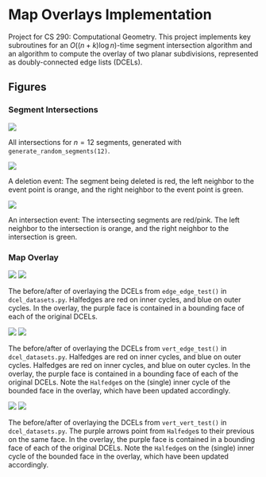 # Map Overlays Implementation

Project for CS 290: Computational Geometry. This project implements key subroutines for an $O((n+k) \log n)$-time segment intersection algorithm and an algorithm to compute the overlay of two planar subdivisions, represented as doubly-connected edge lists (DCELs).

## Figures

### Segment Intersections

![](./figs/seg_inter_all.png)

All intersections for $n=12$ segments, generated with `generate_random_segments(12)`.

![](./figs/seg_inter_del.png)

A deletion event: The segment being deleted is red, the left neighbor to the event point is orange, and the right neighbor to the event point is green.

![](./figs/seg_inter_inter.png)

An intersection event: The intersecting segments are red/pink. The left neighbor to the intersection is orange, and the right neighbor to the intersection is green.

### Map Overlay

![](./figs/edge_edge.png)
![](./figs/edge_edge2.png)

The before/after of overlaying the DCELs from `edge_edge_test()` in `dcel_datasets.py`. Halfedges are red on inner cycles, and blue on outer cycles. In the overlay, the purple face is contained in a bounding face of each of the original DCELs.

![](./figs/vertex_edge.png)
![](./figs/vertex_edge2.png)

The before/after of overlaying the DCELs from `vert_edge_test()` in `dcel_datasets.py`. Halfedges are red on inner cycles, and blue on outer cycles. Halfedges are red on inner cycles, and blue on outer cycles. In the overlay, the purple face is contained in a bounding face of each of the original DCELs. Note the `Halfedge`s on the (single) inner cycle of the bounded face in the overlay, which have been updated accordingly.

![](./figs/vertex_vertex.png)
![](./figs/vertex_vertex2.png)

The before/after of overlaying the DCELs from `vert_vert_test()` in `dcel_datasets.py`. The purple arrows point from `Halfedge`s to their previous on the same face. In the overlay, the purple face is contained in a bounding face of each of the original DCELs. Note the `Halfedge`s on the (single) inner cycle of the bounded face in the overlay, which have been updated accordingly.
